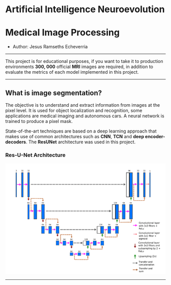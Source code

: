# Artificial Intelligence Neuroevolution
# Medical Image Processing
- Author: Jesus Ramseths Echeverria
<hr>

 This project is for educational purposes, if you want to take it to production environments **300, 000** official **MRI** images are required, in addition to evaluate the metrics of each model implemented in this project.

<hr>

## What is image segmentation?

The objective is to understand and extract information from images at the pixel level. It is used for object localization and recognition, some applications are medical imaging and autonomous cars. A neural network is trained to produce a pixel mask.

State-of-the-art techniques are based on a deep learning approach that makes use of common architectures such as **CNN**, **TCN** and **deep encoder-decoders**. The **ResUNet** architecture was used in this project.

### Res-U-Net Architecture
![Res-U-Net Architecture](img/ResUNet-architecture.png)
<hr>





